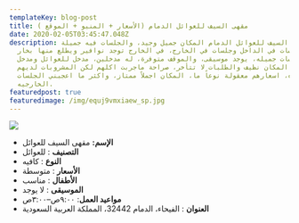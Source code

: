 ```yaml
---
templateKey: blog-post
title: مقهى السيف للعوائل الدمام (الأسعار + المنيو + الموقع )
date: 2020-02-05T03:45:47.048Z
description: مقهى السيف للعوائل الدمام المكان جميل وجيد، والجلسات فيه جميلة،
  توجد جلسات في الداخل وجلسات في الخارج، في الخارج توجد نوافير ويطلع منها بخار
  والجلسات جميله، يوجد موسيقى، والموقف متوفرة، له مدخلين، مدخل للعوائل ومدخل
  للشباب، المكان نظيف والطلبات لا تتأخر، صراحة ماجربت اكلهم لكن المشروبات لديهم
  جيده، اسعارهم معقولة نوعاً ما، المكان اجملاً ممتاز، واكثر ما اعجبني الجلسات
  الخارجيه.
featuredpost: true
featuredimage: /img/equj9vmxiaew_sp.jpg
---
```

<!--StartFragment-->

![](/img/equj9vmxiaew_sp.jpg)

* **الإسم:** مقهى السيف للعوائل
* **التصنيف** : للعوائل
* **النوع** : كافيه
* **الأسعار** : متوسطة
* **الأطفال** : مناسب
* **الموسيقى** : لا يوجد
* **مواعيد العمل**: ٩:٠٠ص–٣:٠٠ص
* **العنوان** : الفيحاء، الدمام 32442، المملكة العربية السعودية

<!--EndFragment-->